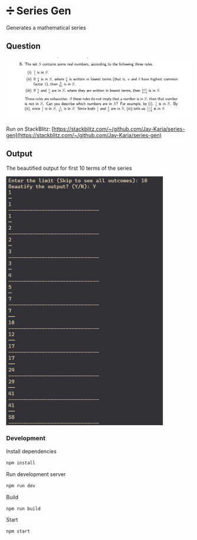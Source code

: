 # ➗ Series Gen

Generates a mathematical series

## Question

![Question](./public/question.jpeg)

Run on StackBlitz: [https://stackblitz.com/~/github.com/Jay-Karia/series-gen](https://stackblitz.com/~/github.com/Jay-Karia/series-gen)

## Output

The beautified output for first 10 terms of the series

![Output](./public/output.jpeg)

### Development

Install dependencies

```bash
npm install
```

Run development server

```bash
npm run dev
```

Build

```bash
npm run build
```

Start

```bash
npm start
```
